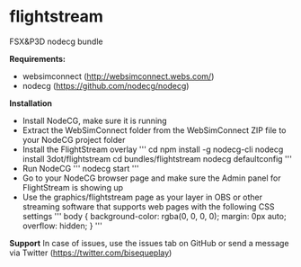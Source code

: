# flightstream
FSX&amp;P3D nodecg bundle


**Requirements:**

- websimconnect (http://websimconnect.webs.com/)
- nodecg (https://github.com/nodecg/nodecg)


**Installation**

- Install NodeCG, make sure it is running
- Extract the WebSimConnect folder from the WebSimConnect ZIP file to your NodeCG project folder
- Install the FlightStream overlay
'''
cd <your nodecg folder>
npm install -g nodecg-cli
nodecg install 3dot/flightstream
cd bundles/flightstream
nodecg defaultconfig
'''
- Run NodeCG
'''
nodecg start
'''
- Go to your NodeCG browser page and make sure the Admin panel for FlightStream is showing up
- Use the graphics/flightstream page as your layer in OBS or other streaming software that supports web pages with the following CSS settings
'''
body {
  background-color: rgba(0, 0, 0, 0);
  margin: 0px auto;
  overflow: hidden;
}
'''

**Support**
In case of issues, use the issues tab on GitHub or send a message via Twitter (https://twitter.com/bisequeplay)